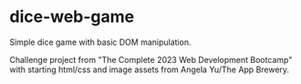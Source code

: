 # dice-web-game
Simple dice game with basic DOM manipulation. 

Challenge project from "The Complete 2023 Web Development Bootcamp" with starting html/css and image assets from Angela Yu/The App Brewery.
